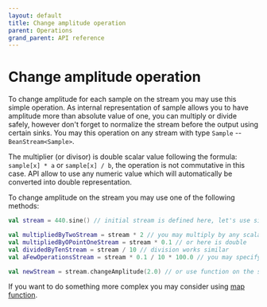 ```yaml
---
layout: default
title: Change amplitude operation
parent: Operations
grand_parent: API reference
---
```

Change amplitude operation
========

To change amplitude for each sample on the stream you may use this simple operation. As internal representation of sample allows you to have amplitude more than absolute value of one, you can multiply or divide safely, however don't forget to normalize the stream before the output using certain sinks. You may this operation on any stream with type `Sample` -- `BeanStream<Sample>`.

The multiplier (or divisor) is double scalar value following the formula: `sample[x] * a` or `sample[x] / b`, the operation is not commutative in this case. API allow to use any numeric value which will automatically be converted into double representation. 

To change amplitude on the stream you may use one of the following methods:

```kotlin
val stream = 440.sine() // initial stream is defined here, let's use simple sine.

val multipliedByTwoStream = stream * 2 // you may multiply by any scalar numeric value, i.e. integer
val multipliedByOPointOneStream = stream * 0.1 // or here is double
val dividedByTenStream = stream / 10 // division works similar
val aFewOperationsStream = stream * 0.1 / 10 * 100.0 // you may specify a few operations sequentially

val newStream = stream.changeAmplitude(2.0) // or use function on the stream
```

If you want to do something more complex you may consider using [map function](map-operation.md).